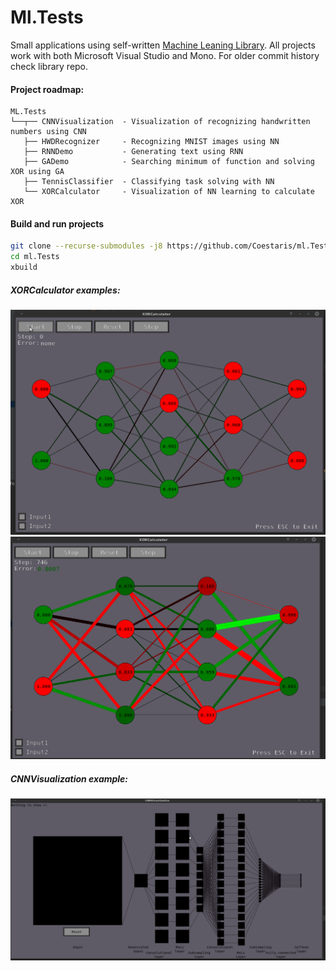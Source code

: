 # Ml.Tests

Small applications using self-written [Machine Leaning Library](https://github.com/Coestaris/ml).
All projects work with both Microsoft Visual Studio and Mono.
For older commit history check library repo.

#### Project roadmap:
```
ML.Tests
└──┬── CNNVisualization  - Visualization of recognizing handwritten numbers using CNN
   ├── HWDRecognizer     - Recognizing MNIST images using NN
   ├── RNNDemo           - Generating text using RNN
   ├── GADemo            - Searching minimum of function and solving XOR using GA
   ├── TennisClassifier  - Classifying task solving with NN
   └── XORCalculator     - Visualization of NN learning to calculate XOR 
```

#### Build and run projects
```bash
git clone --recurse-submodules -j8 https://github.com/Coestaris/ml.Tests
cd ml.Tests
xbuild
```

##### XORCalculator examples:
![](https://raw.githubusercontent.com/Coestaris/ml.Tests/master/images/xor1.gif)
![](https://raw.githubusercontent.com/Coestaris/ml.Tests/master/images/xor2.gif)
##### CNNVisualization example:
![](https://raw.githubusercontent.com/Coestaris/ml.Tests/master/images/cnn.gif)
